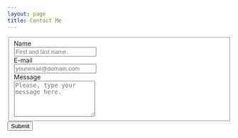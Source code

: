 ```yaml
---
layout: page
title: Contact Me
---
```


<form id="fs-frm" name="simple-contact-form" accept-charset="utf-8" action="https://formspree.io/f/xleznwww" method="post">
  <fieldset id="fs-frm-inputs">
    <label for="full-name">Name</label>  <br>
    <input type="text" name="name" id="full-name" placeholder="First and last name." required=""> <br>
    <label for="email-address">E-mail</label> <br>
    <input type="email" name="_replyto" id="email-address" placeholder="youremail@domain.com" required=""> <br>
    <label for="message">Message</label> <br>
    <textarea rows="5" name="message" id="message" placeholder="Please, type your message here." required=""></textarea>
    <input type="hidden" name="_subject" id="email-subject" value="Contact Form Submission">
  </fieldset>
  <input type="submit" value="Submit">
</form>

